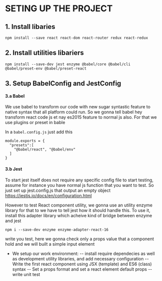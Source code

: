 # SETING UP THE PROJECT 
## 1. Install libaries 
`npm install --save react react-dom react-router redux react-redux`

## 2. Install utilities libariers 
`npm install --save-dev jest enzyme @babel/core @babel/cli @babel/preset-env @babel/preset-react `

## 3. Setup BabelConfig and JestConfig
#### 3.a Babel
We use babel to transform our code with new sugar syntastic feature to native syntax that all platform could run. 
So we gonna tell babel hey transform react code js et nay es2015 feature to normal js also. For that we use plugins or preset in bable 

In a `babel.config.js` just add this 

```
module.exports = {
  "presets":[
    "@babel/react", "@babel/env"
  ]
} 

```

#### 3.b Jest

To start jest itself  does not require any specific config file to start testing, assume for instance you have normal js function that you want to test. So just set up jest.config.js that output an empty object
https://jestjs.io/docs/en/configuration.html

However to test React component utility, we gonna use an utility enzyme  library for that to we have to tell jest how it should handle this. To use it, install this adapter library which acheive kind of bridge between enzyme and jest 

`npm i --save-dev enzyme enzyme-adapter-react-16 `

write you test, here we gonna check only a props value that a component hold and we will built a simple input element

- We setup our work environment:
-- install require dependecies as well as development utility libraries, and add necessary configuration
-- Write the first react component using JSX (template) and ES6 (class) syntax 
-- Set a props format and set a react element default props 
-- write unit test 
